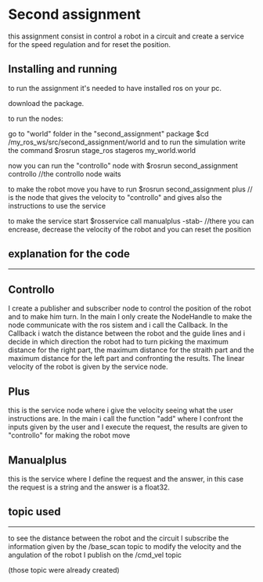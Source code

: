 Second assignment
================================

this assignment consist in control a robot in a circuit and create a service for the speed regulation and for reset the position.

Installing and running
----------------------

to run the assignment it's needed to have installed ros on your pc.

download the package.

to run the nodes:

go to "world" folder in the "second_assignment" package $cd /my_ros_ws/src/second_assignment/world and to run the simulation write the command $rosrun stage_ros stageros my_world.world 

now you can run the "controllo" node with $rosrun second_assignment controllo   //the controllo node waits

to make the robot move you have to run $rosrun second_assignment plus   // is the node that gives the velocity to "controllo" and gives also the instructions to use the service 

to make the service start $rosservice call manualplus -stab-   //there you can encrease, decrease the velocity of the robot and you can reset the position

## explanation for the code
----------------------

Controllo
---------

I create a publisher and subscriber node to control the position of the robot and to make him turn.
In the main I only create the NodeHandle to make the node communicate with the ros sistem and i call the Callback.
In the Callback i watch the distance between the robot and the guide lines and i decide in which direction the robot had to turn picking the maximum distance for the right part, the maximum distance for the straith part and the maximum distance for the left part and confronting the results.
The linear velocity of the robot is given by the service node.

Plus
---------

this is the service node where i give the velocity seeing what the user instructions are.
In the main i call the function "add" where I confront the inputs given by the user and I execute the request, the results are given to "controllo" for making the robot move

Manualplus
---------

this is the service where I define the request and the answer, in this case the request is a string and the answer is a float32.

## topic used
-----------------------

to see the distance between the robot and the circuit I subscribe the information given by the /base_scan topic 
to modify the velocity and the angulation of the robot I publish on the /cmd_vel topic 

(those topic were already created)
